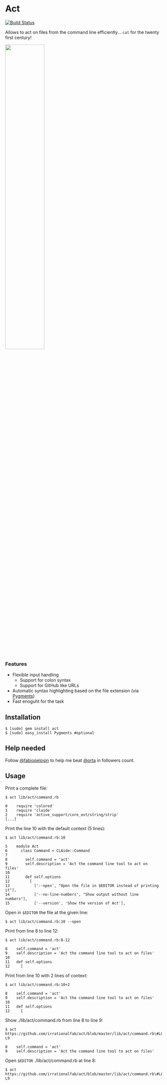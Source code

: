 # Act
[![Build Status](https://travis-ci.org/irrationalfab/act.svg?branch=master)](https://travis-ci.org/irrationalfab/act)

Allows to act on files from the command line efficiently... `cat` for the twenty first century!

<img src="http://cl.ly/image/0D2b2Y201l1E/Image%202014-04-04%20at%201.00.16%20am.png" height="50%" width="50%">

### Features

- Flexible input handling
  - Support for colon syntax
  - Support for GitHub like URLs
- Automatic syntax highlighting based on the file extension (via [Pygments](http://pygments.org))
- Fast enoguht for the task

## Installation

```console
$ [sudo] gem install act
$ [sudo] easy_install Pygments #optional
```

## Help needed

Follow [@fabiopelosin](https://twitter.com/fabiopelosin) to help me beat [@orta](https://twitter.com/orta) in followers count.

## Usage

Print a complete file:

```console
$ act lib/act/command.rb

0    require 'colored'
1    require 'claide'
2    require 'active_support/core_ext/string/strip'
[...]
```

Print the line 10 with the default context (5 lines):

```console
$ act lib/act/command.rb:10

5    module Act
6      class Command < CLAide::Command
7
8        self.command = 'act'
9        self.description = 'Act the command line tool to act on files'
10
11       def self.options
12         [
13           ['--open', "Open the file in $EDITOR instead of printing it"],
14           ['--no-line-numbers', "Show output without line numbers"],
15           ['--version', 'Show the version of Act'],

```

Open in `$EDITOR` the file at the given line:

```console
$ act lib/act/command.rb:10 --open
```

Print from line 8 to line 12:

```console
$ act lib/act/command.rb:8-12

8    self.command = 'act'
9    self.description = 'Act the command line tool to act on files'
10
11   def self.options
12     [

```

Print from line 10 with 2 lines of context:

```console
$ act lib/act/command.rb:10+2

8    self.command = 'act'
9    self.description = 'Act the command line tool to act on files'
10
11   def self.options
12     [

```

Show ./lib/act/command.rb from line 8 to line 9:

```console
$ act https://github.com/irrationalfab/act/blob/master/lib/act/command.rb\#L8-L9

8    self.command = 'act'
9    self.description = 'Act the command line tool to act on files'

```

Open `$EDITOR` ./lib/act/command.rb at line 8:

```console
$ act https://github.com/irrationalfab/act/blob/master/lib/act/command.rb\#L8-L9
```

